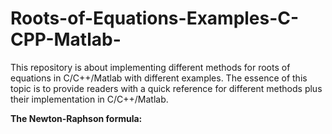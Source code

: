 # Roots-of-Equations-Examples-C-CPP-Matlab-
This repository is about implementing different methods for roots of equations in C/C++/Matlab with different examples. The essence of this topic is to provide readers with a quick reference for different methods plus their implementation in C/C++/Matlab. 

**The Newton-Raphson formula:**


